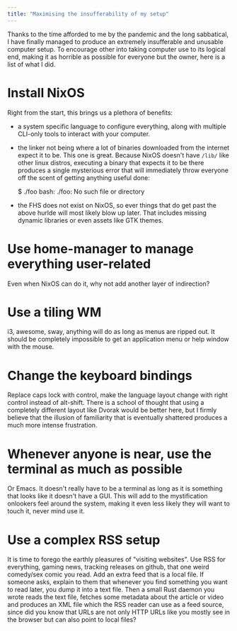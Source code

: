 ```yaml
---
title: "Maximising the insufferability of my setup"
---
```


Thanks to the time afforded to me by the pandemic and the long sabbatical, I have finally managed to produce an extremely insufferable and unusable computer setup. To encourage other into taking computer use to its logical end, making it as horrible as possible for everyone but the owner, here is a list of what I did.

# Install NixOS

Right from the start, this brings us a plethora of benefits:
 - a system specific language to configure everything, along with multiple CLI-only tools to interact with your computer.
 - the linker not being where a lot of binaries downloaded from the internet expect it to be. This one is great. Because NixOS doesn't have `/lib/` like other linux distros, executing a binary that expects it to be there produces a single mysterious error that will immediately throw everyone off the scent of getting anything useful done:

     $ ./foo
     bash: ./foo: No such file or directory
- the FHS does not exist on NixOS, so ever things  that do get past the above hurlde will most likely blow up later. That includes missing dynamic libraries or even assets like GTK themes.

# Use home-manager to manage everything user-related

Even when NixOS can do it, why not add another layer of indirection?

# Use a tiling WM

i3, awesome, sway, anything will do as long as menus are ripped out. It should be completely impossible to get an application menu or help window with the mouse.

# Change the keyboard bindings

Replace caps lock with control, make the language layout change with right control instead of alt-shift. There is a school of thought that using a completely different layout like Dvorak would be better here, but I firmly believe that the illusion of familiarity that is eventually shattered produces a much more intense frustration.

# Whenever anyone is near, use the terminal as much as possible

Or Emacs. It doesn't really have to be a terminal as long as it is something that looks like it doesn't have a GUI. This will add to the mystification onlookers feel around the system, making it even less likely they will want to touch it, never mind use it.

# Use a complex RSS setup

It is time to forego the earthly pleasures of "visiting websites". Use RSS for everything, gaming news, tracking releases on github, that one weird comedy/sex comic you read. Add an extra feed that is a local file. If someone asks, explain to them that whenever you find something you want to read later, you dump it into a text file. Then a small Rust daemon you wrote reads the text file, fetches some metadata about the article or video and produces an XML file which the RSS reader can use as a feed source, since did you know that URLs are not only HTTP URLs like you mostly see in the browser but can also point to local files?
